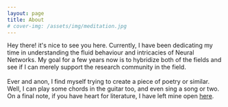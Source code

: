```yaml
---
layout: page
title: About
# cover-img: /assets/img/meditation.jpg
---
```


Hey there! it's nice to see you here. Currently, I have been dedicating my time in understanding the fluid behaviour and intricacies of Neural Networks. My goal for a few years now is to hybridize both of the fields and see if I can merely support the research community in the field.  <br><br>
Ever and anon, I find myself trying to create a piece of poetry or similar. Well, I can play some chords in the guitar too, and even sing a song or two.  On a final note, if you have heart for literature, I have left mine open [here](./literature/index.html).
<!-- layout: post
title: Flake it till you make it
subtitle: Excerpt from Soulshaping by Jeff Brown
cover-img: /assets/img/path.jpg
thumbnail-img: /assets/img/thumb.png
share-img: /assets/img/path.jpg
tags: [books, test]
author: Sharon Smith and Barry Simpson -->
